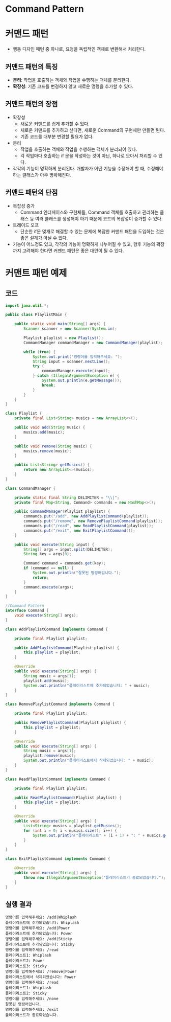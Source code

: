 # Command Pattern

# 커맨드 패턴

* 행동 디자인 패턴 중 하나로, 요청을 독립적인 객체로 변환해서 처리한다.

## 커맨드 패턴의 특징

* **분리**: 작업을 호출하는 객체와 작업을 수행하는 객체를 분리한다.
* **확장성**: 기존 코드를 변경하지 않고 새로운 명령을 추가할 수 있다.

## 커맨드 패턴의 장점

* 확장성
  * 새로운 커맨드를 쉽게 추가할 수 있다.
  * 새로운 커맨드를 추가하고 싶다면, 새로운 Command의 구현체만 만들면 된다.
  * 기존 코드를 대부분 변경할 필요가 없다.
* 분리
  * 작업을 호출하는 객체와 작업을 수행하는 객체가 분리되어 있다.
  * 각 작업마다 호출하는 if 문을 작성하는 것이 아닌, 하나로 모아서 처리할 수 있다.
* 각각의 기능이 명확하게 분리된다. 개발자가 어떤 기능을 수정해야 할 때, 수정해야 하는 클래스가 아주 명확해진다.

## 커맨드 패턴의 단점

* 복잡성 증가
  * Command 인터페이스와 구현체들, Command 객체를 호출하고 관리하는 클래스 등 여러 클래스를 생성해야 하기 때문에 코드의 복잡성이 증가할 수 있다.
* 트레이드 오프
  * 단순한 if문 몇개로 해결할 수 있는 문제에 복잡한 커맨드 패턴을 도입하는 것은 좋은 설계가 아닐 수 있다.
* 기능이 어느정도 있고, 각각의 기능이 명확하게 나누어질 수 있고, 향후 기능의 확장까지 고려해야 한다면 커맨드 패턴은 좋은 대안이 될 수 있다.

# 커맨트 패턴 예제

## 코드

```java
import java.util.*;

public class PlaylistMain {

    public static void main(String[] args) {
        Scanner scanner = new Scanner(System.in);

        Playlist playlist = new Playlist();
        CommandManager commandManager = new CommandManager(playlist);

        while (true) {
            System.out.print("명령어를 입력해주세요: ");
            String input = scanner.nextLine();
            try {
                commandManager.execute(input);
            } catch (IllegalArgumentException e) {
                System.out.println(e.getMessage());
                break;
            }
        }
    }
}

class Playlist {
    private final List<String> musics = new ArrayList<>();

    public void add(String music) {
        musics.add(music);
    }

    public void remove(String music) {
        musics.remove(music);
    }

    public List<String> getMusics() {
        return new ArrayList<>(musics);
    }
}

class CommandManager {

    private static final String DELIMITER = "\\|";
    private final Map<String, Command> commands = new HashMap<>();

    public CommandManager(Playlist playlist) {
        commands.put("/add", new AddPlaylistCommand(playlist));
        commands.put("/remove", new RemovePlaylistCommand(playlist));
        commands.put("/read", new ReadPlaylistCommand(playlist));
        commands.put("/exit", new ExitPlaylistCommand());
    }

    public void execute(String input) {
        String[] args = input.split(DELIMITER);
        String key = args[0];

        Command command = commands.get(key);
        if (command == null) {
            System.out.println("잘못된 명령어입니다.");
            return;
        }
        command.execute(args);
    }
}

//Command Pattern
interface Command {
    void execute(String[] args);
}

class AddPlaylistCommand implements Command {

    private final Playlist playlist;

    public AddPlaylistCommand(Playlist playlist) {
        this.playlist = playlist;
    }

    @Override
    public void execute(String[] args) {
        String music = args[1];
        playlist.add(music);
        System.out.println("플레이리스트에 추가되었습니다: " + music);
    }
}

class RemovePlaylistCommand implements Command {

    private final Playlist playlist;

    public RemovePlaylistCommand(Playlist playlist) {
        this.playlist = playlist;
    }

    @Override
    public void execute(String[] args) {
        String music = args[1];
        playlist.remove(music);
        System.out.println("플레이리스트에서 삭제되었습니다: " + music);
    }
}

class ReadPlaylistCommand implements Command {

    private final Playlist playlist;

    public ReadPlaylistCommand(Playlist playlist) {
        this.playlist = playlist;
    }

    @Override
    public void execute(String[] args) {
        List<String> musics = playlist.getMusics();
        for (int i = 0; i < musics.size(); i++) {
            System.out.println("플레이리스트" + (i + 1) + ": " + musics.get(i));
        }
    }
}

class ExitPlaylistCommand implements Command {

    @Override
    public void execute(String[] args) {
        throw new IllegalArgumentException("플레이리스트가 종료되었습니다.");
    }
}
```

## 실행 결과

```text
명령어를 입력해주세요: /add|Whiplash
플레이리스트에 추가되었습니다: Whiplash
명령어를 입력해주세요: /add|Power
플레이리스트에 추가되었습니다: Power
명령어를 입력해주세요: /add|Sticky
플레이리스트에 추가되었습니다: Sticky
명령어를 입력해주세요: /read
플레이리스트1: Whiplash
플레이리스트2: Power
플레이리스트3: Sticky
명령어를 입력해주세요: /remove|Power
플레이리스트에서 삭제되었습니다: Power
명령어를 입력해주세요: /read
플레이리스트1: Whiplash
플레이리스트2: Sticky
명령어를 입력해주세요: /none
잘못된 명령어입니다.
명령어를 입력해주세요: /exit
플레이리스트가 종료되었습니다.
```